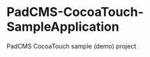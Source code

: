 PadCMS-CocoaTouch-SampleApplication
===================================

PadCMS CocoaTouch sample (demo) project
